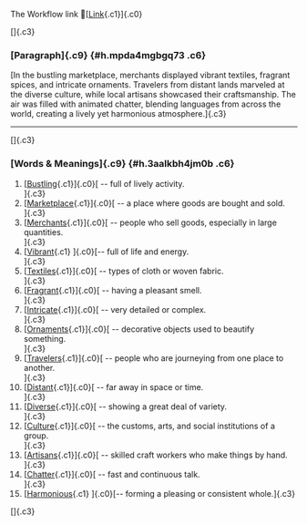 The Workflow link
👏[[Link](https://www.google.com/url?q=http://www.google.com&sa=D&source=editors&ust=1760658049074330&usg=AOvVaw3ZLo3NAEiM2b9ySffDgm86){.c1}]{.c0}

[]{.c3}

### [Paragraph]{.c9} {#h.mpda4mgbgq73 .c6}

[In the bustling marketplace, merchants displayed vibrant textiles,
fragrant spices, and intricate ornaments. Travelers from distant lands
marveled at the diverse culture, while local artisans showcased their
craftsmanship. The air was filled with animated chatter, blending
languages from across the world, creating a lively yet harmonious
atmosphere.]{.c3}

------------------------------------------------------------------------

[]{.c3}

### [Words & Meanings]{.c9} {#h.3aalkbh4jm0b .c6}

1.  [[Bustling](https://www.google.com/url?q=http://www.google.com&sa=D&source=editors&ust=1760658049076592&usg=AOvVaw3XbBoAdVfBxQtqglSQgIiw){.c1}]{.c0}[ --
    full of lively activity.\
    ]{.c3}
2.  [[Marketplace](https://www.google.com/url?q=http://www.google.com&sa=D&source=editors&ust=1760658049077042&usg=AOvVaw2zD-s6fg3Pd9if4YJeOVxo){.c1}]{.c0}[ --
    a place where goods are bought and sold.\
    ]{.c3}
3.  [[Merchants](https://www.google.com/url?q=http://www.google.com&sa=D&source=editors&ust=1760658049077505&usg=AOvVaw2MLrTuF-iCsytBj4jxSkBX){.c1}]{.c0}[ --
    people who sell goods, especially in large quantities.\
    ]{.c3}
4.  [[Vibrant](https://www.google.com/url?q=http://www.google.com&sa=D&source=editors&ust=1760658049078002&usg=AOvVaw2N2Q_Qc4YxyACiwstKhkKa){.c1}
    ]{.c0}[-- full of life and energy.\
    ]{.c3}
5.  [[Textiles](https://www.google.com/url?q=http://www.google.com&sa=D&source=editors&ust=1760658049078383&usg=AOvVaw3aS17QRTV1MoKSJOMc3pXr){.c1}]{.c0}[ --
    types of cloth or woven fabric.\
    ]{.c3}
6.  [[Fragrant](https://www.google.com/url?q=http://www.google.com&sa=D&source=editors&ust=1760658049078811&usg=AOvVaw0DiFA01IEHOXli8wP2wksA){.c1}]{.c0}[ --
    having a pleasant smell.\
    ]{.c3}
7.  [[Intricate](https://www.google.com/url?q=http://www.google.com&sa=D&source=editors&ust=1760658049079227&usg=AOvVaw3WLsrvyaoahcofYOmv5fVi){.c1}]{.c0}[ --
    very detailed or complex.\
    ]{.c3}
8.  [[Ornaments](https://www.google.com/url?q=http://www.google.com&sa=D&source=editors&ust=1760658049079613&usg=AOvVaw3Cb6SLZNJBntrYJAXaXfcq){.c1}]{.c0}[ --
    decorative objects used to beautify something.\
    ]{.c3}
9.  [[Travelers](https://www.google.com/url?q=http://www.google.com&sa=D&source=editors&ust=1760658049080074&usg=AOvVaw0aQlHJtGUSoftDB6xE0mPL){.c1}]{.c0}[ --
    people who are journeying from one place to another.\
    ]{.c3}
10. [[Distant](https://www.google.com/url?q=http://www.google.com&sa=D&source=editors&ust=1760658049080554&usg=AOvVaw2TbLok5_dxrA-2UkngV0Eu){.c1}]{.c0}[ --
    far away in space or time.\
    ]{.c3}
11. [[Diverse](https://www.google.com/url?q=http://www.google.com&sa=D&source=editors&ust=1760658049080910&usg=AOvVaw19I2RcR-13ESgX_lLc6y5L){.c1}]{.c0}[ --
    showing a great deal of variety.\
    ]{.c3}
12. [[Culture](https://www.google.com/url?q=http://www.google.com&sa=D&source=editors&ust=1760658049081321&usg=AOvVaw0F69UuKcgGrBepvSYhl0Y-){.c1}]{.c0}[ --
    the customs, arts, and social institutions of a group.\
    ]{.c3}
13. [[Artisans](https://www.google.com/url?q=http://www.google.com&sa=D&source=editors&ust=1760658049081810&usg=AOvVaw0tlVMzOkTOppI5H1QPbxRh){.c1}]{.c0}[ --
    skilled craft workers who make things by hand.\
    ]{.c3}
14. [[Chatter](https://www.google.com/url?q=http://www.google.com&sa=D&source=editors&ust=1760658049082267&usg=AOvVaw266hq3leV8T-RkzbAeyjtC){.c1}]{.c0}[ --
    fast and continuous talk.\
    ]{.c3}
15. [[Harmonious](https://www.google.com/url?q=http://www.google.com&sa=D&source=editors&ust=1760658049082666&usg=AOvVaw2uqegbxtJjFWmW6pvTRjnB){.c1}
    ]{.c0}[-- forming a pleasing or consistent whole.]{.c3}

[]{.c3}
